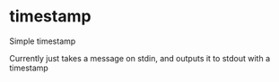 # timestamp
Simple timestamp

Currently just takes a message on stdin, and outputs it to stdout with a timestamp
